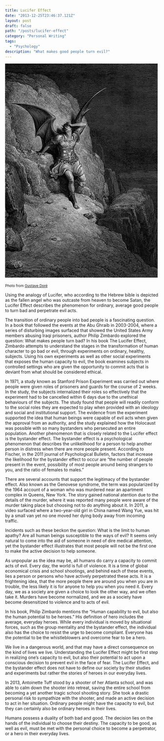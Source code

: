 ```yaml
---
title: Lucifer Effect
date: "2013-12-25T23:46:37.121Z"
layout: post
draft: false
path: "/posts/lucifer-effect"
category: "Personal Writing"
tags:
  - "Psychology"
description: "What makes good people turn evil?"
---
```


![photo](./1.jpg)

<small>Photo from <a href="https://digital.lib.buffalo.edu/items/browse/tag/Paradise+Lost">Gustave Doré</a></small>

Using the analogy of Lucifer, who according to the Hebrew bible is depicted as the fallen angel who was outcaste from heaven to become Satan, the Lucifer Effect describes the phenomenon for ordinary, average good people to turn bad and perpetrate evil acts. 

The transition of ordinary people into bad people is a fascinating question. In a book that followed the events at the Abu Ghraib in 2003-2004, where a series of disturbing images surfaced that showed the United States Army members abusing Iraqi prisoners, author Philip Zimbardo explored the question: What makes people turn bad? In his book The Lucifer Effect, Zimbardo attempts to understand the stages in the transformation of human character to go bad or evil, through experiments on ordinary, healthy, subjects. Using his own experiments as well as other social experiments that exposes the human capacity to evil, the book examines subjects in controlled settings who are given the opportunity to commit acts that is deviant from what should be considered ethical. 

In 1971, a study known as Stanford Prison Experiment was carried out where people were given roles of prisoners and guards for the course of 2 weeks. In the study, the subjects internalized their roles so effectively that the experiment had to be cancelled within 6 days due to the unethical behaviours of the subjects. The study found that people will readily conform to the social roles they are expected to play when provided with an ideology and social and institutional support. The evidence from the experiment supported the idea that human beings were capable of evil acts when given the approval from an authority, and the study explained how the Holocaust was possible with so many bystanders who persecuted an entire population. Another phenomenon that is closely related to the Lucifer effect is the bystander effect. The bystander effect is a psychological phenomenon that describes the unlikelihood for a person to help another person in distress when there are more people present. According to Fischer, in the 2011 journal of Psychological Bulletin, factors that increase the likelihood for the bystander effect to occur are “the number of people present in the event, possibility of most people around being strangers to you, and the ratio of females to males.” 

There are several accounts that support the legitimacy of the bystander effect. Also known as the Genovese syndrome, the term was popularized by the 1964 account of a woman who was murdered near an apartment complex in Queens, New York. The story gained national atention due to the details of the murder, where it was reported many people were aware of the murder taking place but choosing not to do anything about it. In 2011, a video surfaced where a two-year-old girl in China named Wang Yue, was hit by a small van yet no one moved her dying body away from incoming traffic. 

Incidents such as these beckon the question: What is the limit to human apathy? Are all human beings susceptible to the ways of evil? It seems only natural to come into the aid of someone in need of dire medical attention, yet the bystander effect illustrates that most people will not be the first one to make the active decision to help someone. 

As unpopular as the idea may be, all humans do carry a capacity to commit acts of evil. Every day, the world is full of violence. It is a time of global economical crisis and school shootings, and behind each of these events, lies a person or persons who have actively perpetrated these acts. It is a frightening idea, that the more people there are around you when you are in trouble, the less likely it is for anyone to help you when you need it. Every day, we as a society are given a choice to look the other way, and we often take it. Murders have become normalized, and we as a society have become desensitized to violence and to acts of evil. 

In his book, Philip Zimbardo mentions the “Human capability to evil, but also the human potential to be heroes.” His definition of hero includes the average, everyday heroes. While every individual is moved by situational forces, such as the group mentality and the bystander effect, the individual also has the choice to resist the urge to become compliant. Everyone has the potential to be the whistleblowers and overcome fear to be a hero. 

We live in a dangerous world, and that may have a direct consequence on the kind of lives we live. Understanding the Lucifer Effect might be first step in realizing one’s capacity to evil, but also their potential to act upon a conscious decision to prevent evil in the face of fear. The Lucifer Effect, and the bystander effect does not have to define our society by their studies and experiments but rather the stories of heroes in our everyday lives. 

In 2013, Antoinette Tuff stood by a shooter of her Atlanta school, and was able to calm down the shooter into retreat, saving the entire school from becoming a yet another tragic school shooting story. She took a drastic personal risk to sympathize with the shooter, and made an active decision to act in her situation. Ordinary people might have the capacity to evil, but they can certainly also be ordinary heroes in their lives. 

Humans possess a duality of both bad and good. The decision lies on the hands of the individual to choose their destiny. The capacity to be good, as well as evil, must be met with the personal choice to become a perpetrator, or a hero in their everyday lives.
